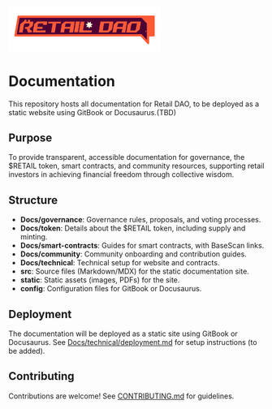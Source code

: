<img src="https://raw.githubusercontent.com/RetailDAO/Docs/refs/heads/main/branding/logos/RD_logo_Ex_ver_Color_chipotle_variant.png" alt="Retail_DAO_logo" width="300">

# Documentation
This repository hosts all documentation for Retail DAO, to be deployed as a static website using GitBook or Docusaurus.(TBD)

## Purpose
To provide transparent, accessible documentation for governance, the $RETAIL token, smart contracts, and community resources, supporting retail investors in achieving financial freedom through collective wisdom.

## Structure
- **Docs/governance**: Governance rules, proposals, and voting processes.
- **Docs/token**: Details about the $RETAIL token, including supply and minting.
- **Docs/smart-contracts**: Guides for smart contracts, with BaseScan links.
- **Docs/community**: Community onboarding and contribution guides.
- **Docs/technical**: Technical setup for website and contracts.
- **src**: Source files (Markdown/MDX) for the static documentation site.
- **static**: Static assets (images, PDFs) for the site.
- **config**: Configuration files for GitBook or Docusaurus.

## Deployment
The documentation will be deployed as a static site using GitBook or Docusaurus. See [Docs/technical/deployment.md](docs/technical/deployment.md) for setup instructions (to be added).

## Contributing
Contributions are welcome! See [CONTRIBUTING.md](CONTRIBUTING.md) for guidelines.
